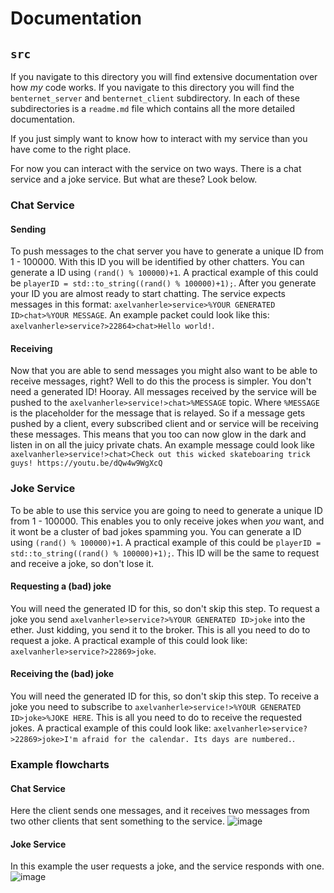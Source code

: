 # Documentation

## `src`
If you navigate to this directory you will find extensive documentation over how *my* code works. If you navigate to this directory you will find the `benternet_server` and `benternet_client` subdirectory. In each of these subdirectories is a `readme.md` file which contains all the more detailed documentation.

If you just simply want to know how to interact with my service than you have come to the right place.

For now you can interact with the service on two ways. There is a chat service and a joke service. But what are these? Look below.

### Chat Service

#### Sending
To push messages to the chat server you have to generate a unique ID from 1 - 100000. With this ID you will be identified by other chatters. You can generate a ID using `(rand() % 100000)+1`. A practical example of this could be `playerID = std::to_string((rand() % 100000)+1);`. After you generate your ID you are almost ready to start chatting. The service expects messages in this format: `axelvanherle>service>%YOUR GENERATED ID>chat>%YOUR MESSAGE`. An example packet could look like this: `axelvanherle>service?>22864>chat>Hello world!`.

#### Receiving
Now that you are able to send messages you might also want to be able to receive messages, right? Well to do this the process is simpler. You don't need a generated ID! Hooray. All messages received by the service will be pushed to the `axelvanherle>service!>chat>%MESSAGE` topic. Where `%MESSAGE` is the placeholder for the message that is relayed. So if a message gets pushed by a client, every subscribed client and or service will be receiving these messages. This means that you too can now glow in the dark and listen in on all the juicy private chats. An example message could look like `axelvanherle>service!>chat>Check out this wicked skateboaring trick guys! https://youtu.be/dQw4w9WgXcQ`

### Joke Service

To be able to use this service you are going to need to generate a unique ID from 1 - 100000. This enables you to only receive jokes when *you* want, and it wont be a cluster of bad jokes spamming you. You can generate a ID using `(rand() % 100000)+1`. A practical example of this could be `playerID = std::to_string((rand() % 100000)+1);`. This ID will be the same to request and receive a joke, so don't lose it.

#### Requesting a (bad) joke
You will need the generated ID for this, so don't skip this step. To request a joke you send `axelvanherle>service?>%YOUR GENERATED ID>joke` into the ether. Just kidding, you send it to the broker. This is all you need to do to request a joke. A practical example of this could look like: `axelvanherle>service?>22869>joke`.

#### Receiving the (bad) joke
You will need the generated ID for this, so don't skip this step. To receive a joke you need to subscribe to `axelvanherle>service!>%YOUR GENERATED ID>joke>%JOKE HERE`. This is all you need to do to receive the requested jokes. A practical example of this could look like: `axelvanherle>service?>22869>joke>I'm afraid for the calendar. Its days are numbered.`.

### Example flowcharts
#### Chat Service
Here the client sends one messages, and it receives two messages from two other clients that sent something to the service.
![image](https://user-images.githubusercontent.com/94362354/234296939-ad1ae71e-4d14-4c8d-b719-3b7a0f59be2b.png)

#### Joke Service
In this example the user requests a joke, and the service responds with one.
![image](https://user-images.githubusercontent.com/94362354/234298093-72515966-c81d-4c9d-829a-e10307630cb7.png)
